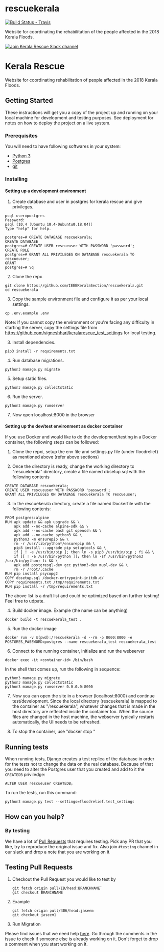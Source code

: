 # rescuekerala

[![Build Status - Travis][0]][1]

Website for coordinating the rehabilitation of the people affected in the 2018 Kerala Floods.

[![Join Kerala Rescue Slack channel](https://i.imgur.com/V7jxjak.png)](http://bit.ly/keralarescueslack)

# Kerala Rescue

Website for coordinating rehabilitation of people affected in the 2018 Kerala Floods.

## Getting Started

These instructions will get you a copy of the project up and running on your local machine for development and testing purposes. See deployment for notes on how to deploy the project on a live system.

### Prerequisites

You will need to have following softwares in your system:

- [Python 3](https://www.python.org/downloads/)
- [Postgres](https://www.postgresql.org/download/)
- [git](https://git-scm.com/downloads)

### Installing

#### Setting up a development environment

1. Create database and user in postgres for kerala rescue and give privileges.

```
psql user=postgres
Password:
psql (10.4 (Ubuntu 10.4-0ubuntu0.18.04))
Type "help" for help.

postgres=# CREATE DATABASE rescuekerala;
CREATE DATABASE
postgres=# CREATE USER rescueuser WITH PASSWORD 'password';
CREATE ROLE
postgres=# GRANT ALL PRIVILEGES ON DATABASE rescuekerala TO rescueuser;
GRANT
postgres=# \q

```

2. Clone the repo.
```
git clone https://github.com/IEEEKeralaSection/rescuekerala.git
cd rescuekerala
```

3. Copy the sample environment file and configure it as per your local settings.

```
cp .env.example .env
```

Note: If you cannot copy the environment or you're facing any difficulty in starting the server, copy the settings file from
https://github.com/vigneshhari/keralarescue_test_settings for local testing.

3. Install dependencies.

```
pip3 install -r requirements.txt
```

4. Run database migrations.

```
python3 manage.py migrate
```

5. Setup static files.
```
python3 manage.py collectstatic
```


6. Run the server.

```
python3 manage.py runserver
```
7. Now open localhost:8000 in the browser

#### Setting up the dev/test environment as docker container
If you use Docker and would like to do the development/testing in a Docker container, the following steps can be followed:

1. Clone the repoi, setup the env file and settings.py file (under floodrelief) as mentioned above (refer above sections)

2. Once the directory is ready, change the working directory to "rescuekerala" directory, create a file named dbsetup.sql with the following contents
```
CREATE DATABASE rescuekerala;
CREATE USER rescueuser WITH PASSWORD 'password';
GRANT ALL PRIVILEGES ON DATABASE rescuekerala TO rescueuser;
```

3. In the rescuekerala directory, create a file named Dockerfile with the following contents:
```
FROM postgres:alpine
RUN apk update && apk upgrade && \
    apk add --no-cache alpine-sdk && \
    apk add --no-cache bash git openssh && \
    apk add --no-cache python3 && \
    python3 -m ensurepip && \
    rm -r /usr/lib/python*/ensurepip && \
    pip3 install --upgrade pip setuptools && \
    if [ ! -e /usr/bin/pip ]; then ln -s pip3 /usr/bin/pip ; fi && \
    if [[ ! -e /usr/bin/python ]]; then ln -sf /usr/bin/python3 /usr/bin/python; fi && \
    apk add postgresql-dev gcc python3-dev musl-dev && \
    rm -r /root/.cache
RUN pip install psycopg2
COPY dbsetup.sql /docker-entrypoint-initdb.d/
COPY requirements.txt /tmp/requirements.txt
RUN pip install -r /tmp/requirements.txt
```

The above list is a draft list and could be optimized based on further testing! Feel free to udpate.

4. Build docker image. Example (the name can be anything)
```
docker build -t rescuekerala_test .
```

5. Run the docker image
```
docker run -v $(pwd):/rescuekerala -d --rm -p 8000:8000 -e POSTGRES_PASSWORD=postgres --name rescuekerala_test rescuekerala_test
```

6. Connect to the running container, initialize and run the webserver
```
docker exec -it <container-id> /bin/bash
```

In the shell that comes up, run the following in sequence:
```
python3 manage.py migrate
python3 manage.py collectstatic
python3 manage.py runserver 0.0.0.0:8000
```

7. Now you can open the site in a browser (localhost:8000) and continue test/development. Since the local directory (rescuekerala) is mapped to the container as "/rescuekerala", whatever changes that is made in the host directory are reflected inside the container too. When the source files are changed in the host machine, the webserver typically restarts automatically, the UI needs to be refreshed.

8. To stop the container, use "docker stop <container-id>" 

## Running tests

When running tests, Django creates a test replica of the database in order for the tests not to change the data on the real database. Because of that you need to alter the Postgres user that you created and add to it the `CREATEDB` priviledge:

```
ALTER USER rescueuser CREATEDB;
```

To run the tests, run this command:

```
python3 manage.py test --settings=floodrelief.test_settings
```

## How can you help?

### By testing

We have a lot of [Pull Requests](https://github.com/IEEEKeralaSection/rescuekerala/pulls) that requires testing. Pick any PR that you like, try to reproduce the original issue and fix. Also join `#testing` channel in our slack and drop a note that you
are working on it.

## Testing Pull Requests
1. Checkout the Pull Request you would like to test by
      ```
      git fetch origin pull/ID/head:BRANCHNAME`
      git checkout BRANCHNAME
     ```    
2. Example
    ```
    git fetch origin pull/406/head:jaseem  
    git checkout jaseem1
    ```
3. Run Migration
    
Please find issues that we need help [here](https://github.com/IEEEKeralaSection/rescuekerala/issues?q=is%3Aissue+is%3Aopen+label%3A%22help+wanted%22). Go through the comments in the issue to check if someone else is already working on it. Don't forget to drop a comment when you start working on it.

[0]: https://travis-ci.org/IEEEKeralaSection/rescuekerala.svg?branch=master
[1]: https://travis-ci.org/IEEEKeralaSection/rescuekerala
